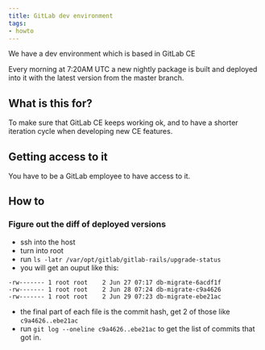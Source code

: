 ```yaml
---
title: GitLab dev environment
tags:
- howto
---
```



We have a dev environment which is based in GitLab CE

Every morning at 7:20AM UTC a new nightly package is built and deployed into it with the latest version from the master branch.

## What is this for?

To make sure that GitLab CE keeps working ok, and to have a shorter iteration cycle when developing new CE features.

## Getting access to it

You have to be a GitLab employee to have access to it.

## How to

### Figure out the diff of deployed versions

* ssh into the host
* turn into root
* run `ls -latr /var/opt/gitlab/gitlab-rails/upgrade-status`
* you will get an ouput like this:
```
-rw------- 1 root root    2 Jun 27 07:17 db-migrate-6acdf1f
-rw------- 1 root root    2 Jun 28 07:24 db-migrate-c9a4626
-rw------- 1 root root    2 Jun 29 07:23 db-migrate-ebe21ac
```
* the final part of each file is the commit hash, get 2 of those like `c9a4626..ebe21ac`
* run `git log --oneline c9a4626..ebe21ac` to get the list of commits that got in.
